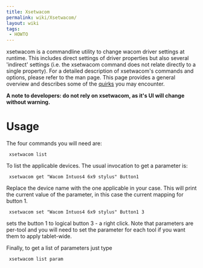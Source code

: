 ```yaml
---
title: Xsetwacom
permalink: wiki/Xsetwacom/
layout: wiki
tags:
 - HOWTO
---
```


xsetwacom is a commandline utility to change wacom driver settings at
runtime. This includes direct settings of driver properties but also
several 'indirect' settings (i.e. the xsetwacom command does not relate
directly to a single property). For a detailed description of
xsetwacom's commands and options, please refer to the man page. This
page provides a general overview and describes some of the
[quirks](#Quirks "wikilink") you may encounter.

**A note to developers: do not rely on xsetwacom, as it's UI will change
without warning.**

Usage
=====

The four commands you will need are:

` xsetwacom list`

To list the applicable devices. The usual invocation to get a parameter
is:

` xsetwacom get "Wacom Intuos4 6x9 stylus" Button1`

Replace the device name with the one applicable in your case. This will
print the current value of the parameter, in this case the current
mapping for button 1.

` xsetwacom set "Wacom Intuos4 6x9 stylus" Button1 3`

sets the button 1 to logical button 3 - a right click. Note that
parameters are per-tool and you will need to set the parameter for each
tool if you want them to apply tablet-wide.

Finally, to get a list of parameters just type

` xsetwacom list param`
